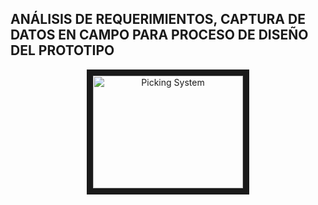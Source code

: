 ## ANÁLISIS DE REQUERIMIENTOS, CAPTURA DE DATOS EN CAMPO PARA PROCESO DE DISEÑO DEL PROTOTIPO
<p align="center">
<a href="http://www.youtube.com/watch?feature=player_embedded&v=rkmjc7l1K40" target="_blank">
 <img src="http://img.youtube.com/vi/rkmjc7l1K40/0.jpg" alt="Picking System" width="240" height="180" border="10" />
</a>
</p>
